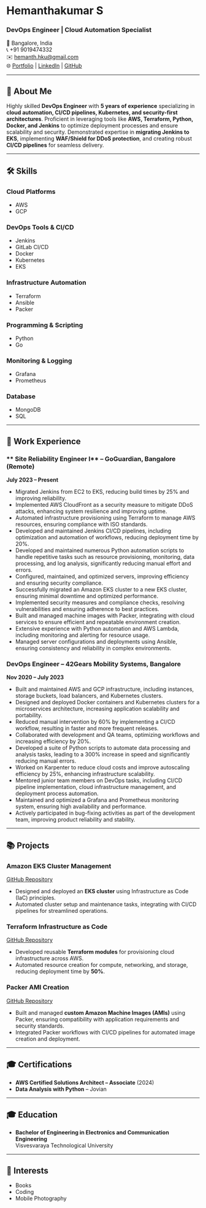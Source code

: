 # Hemanthakumar S
### DevOps Engineer | Cloud Automation Specialist

📍 Bangalore, India  
📞 +91 9019474332  
✉️ hemanth.hku@gmail.com  
🌐 [Portfolio](https://hemanthakumar.dev) | [LinkedIn](https://www.linkedin.com/in/hemanthhs/) | [GitHub](https://github.com/hemanthakumar97)

---

## 🌟 About Me
Highly skilled **DevOps Engineer** with **5 years of experience** specializing in **cloud automation, CI/CD pipelines, Kubernetes, and security-first architectures**. Proficient in leveraging tools like **AWS, Terraform, Python, Docker, and Jenkins** to optimize deployment processes and ensure scalability and security. Demonstrated expertise in **migrating Jenkins to EKS**, implementing **WAF/Shield for DDoS protection**, and creating robust **CI/CD pipelines** for seamless delivery.

---

## 🛠️ Skills

### Cloud Platforms
- AWS
- GCP

### DevOps Tools & CI/CD
- Jenkins
- GitLab CI/CD
- Docker
- Kubernetes
- EKS

### Infrastructure Automation
- Terraform
- Ansible
- Packer

### Programming & Scripting
- Python
- Go

### Monitoring & Logging
- Grafana
- Prometheus

### Database
- MongoDB
- SQL

---

## 💼 Work Experience

### ** Site Reliability Engineer I** – GoGuardian, Bangalore (Remote)
**July 2023 – Present**
- Migrated Jenkins from EC2 to EKS, reducing build times by 25% and improving reliability.
- Implemented AWS CloudFront as a security measure to mitigate DDoS attacks, enhancing system resilience and improving uptime.
- Automated infrastructure provisioning using Terraform to manage AWS resources, ensuring compliance with ISO standards.
- Developed and maintained Jenkins CI/CD pipelines, including optimization and automation of workflows, reducing deployment time by 20%.
- Developed and maintained numerous Python automation scripts to handle repetitive tasks such as resource provisioning, monitoring, data processing, and log analysis, significantly reducing manual effort and errors.
- Configured, maintained, and optimized servers, improving efficiency and ensuring security compliance.
- Successfully migrated an Amazon EKS cluster to a new EKS cluster, ensuring minimal downtime and optimized performance.
- Implemented security measures and compliance checks, resolving vulnerabilities and ensuring adherence to best practices.
- Built and managed machine images with Packer, integrating with cloud services to ensure efficient and repeatable environment creation.
- Extensive experience with Python automation and AWS Lambda, including monitoring and alerting for resource usage.
- Managed server configurations and deployments using Ansible, ensuring consistency and reliability in complex environments.

### **DevOps Engineer** – 42Gears Mobility Systems, Bangalore
**Nov 2020 – July 2023**
- Built and maintained AWS and GCP infrastructure, including instances, storage buckets, load balancers, and Kubernetes clusters.
- Designed and deployed Docker containers and Kubernetes clusters for a microservices architecture, increasing application scalability and portability.
- Reduced manual intervention by 60% by implementing a CI/CD workflow, resulting in faster and more frequent releases.
- Collaborated with development and QA teams, optimizing workflows and increasing efficiency by 20%.
- Developed a suite of Python scripts to automate data processing and analysis tasks, leading to a 300% increase in speed and significantly reducing manual errors.
- Worked on Karpenter to reduce cloud costs and improve autoscaling efficiency by 25%, enhancing infrastructure scalability.
- Mentored junior team members on DevOps tasks, including CI/CD pipeline implementation, cloud infrastructure management, and deployment process automation.
- Maintained and optimized a Grafana and Prometheus monitoring system, ensuring high availability and performance.
- Actively participated in bug-fixing activities as part of the development team, improving product reliability and stability.

---

## 📚 Projects

### **Amazon EKS Cluster Management**  
[GitHub Repository](https://github.com/hemanthakumar97/EKS)  
- Designed and deployed an **EKS cluster** using Infrastructure as Code (IaC) principles.
- Automated cluster setup and maintenance tasks, integrating with CI/CD pipelines for streamlined operations.

### **Terraform Infrastructure as Code**  
[GitHub Repository](https://github.com/hemanthakumar97/Terraform-IaC)  
- Developed reusable **Terraform modules** for provisioning cloud infrastructure across AWS.
- Automated resource creation for compute, networking, and storage, reducing deployment time by **50%**.

### **Packer AMI Creation**  
[GitHub Repository](https://github.com/hemanthakumar97/Packer-AMI)  
- Built and managed **custom Amazon Machine Images (AMIs)** using Packer, ensuring compatibility with application requirements and security standards.
- Integrated Packer workflows with CI/CD pipelines for automated image creation and deployment.

---

## 🎓 Certifications
- **AWS Certified Solutions Architect – Associate** (2024)
- **Data Analysis with Python** – Jovian

---

## 🎓 Education
- **Bachelor of Engineering in Electronics and Communication Engineering**  
  Visvesvaraya Technological University  

---

## 🎯 Interests
- Books  
- Coding  
- Mobile Photography
